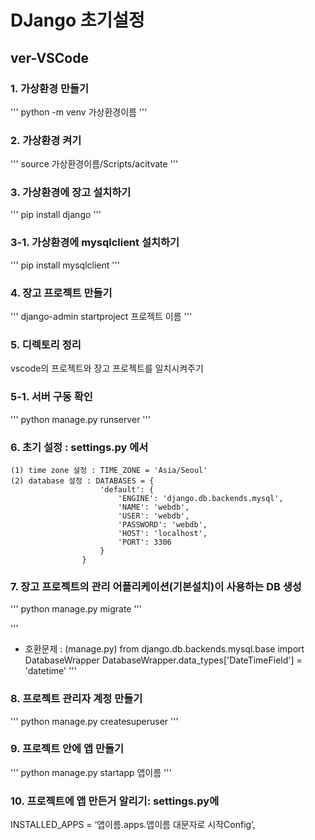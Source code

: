 # DJango 초기설정

## ver-VSCode
### 1. 가상환경 만들기 
'''
python -m venv 가상환경이름
'''

### 2. 가상환경 켜기
'''
source 가상환경이름/Scripts/acitvate
'''

### 3. 가상환경에 장고 설치하기
'''
 pip install django
 '''
### 3-1. 가상환경에 mysqlclient 설치하기
'''
pip install mysqlclient
'''

### 4. 장고 프로젝트 만들기
'''
django-admin startproject 프로젝트 이름
'''

### 5. 디렉토리 정리
vscode의 프로젝트와 장고 프로젝트를 일치시켜주기
### 5-1. 서버 구동 확인
'''
python manage.py runserver
'''

### 6. 초기 설정 : settings.py 에서 
    (1) time zone 설정 : TIME_ZONE = 'Asia/Seoul'
    (2) database 설정 : DATABASES = {
                        'default': {
                            'ENGINE': 'django.db.backends.mysql',
                            'NAME': 'webdb',
                            'USER': 'webdb',
                            'PASSWORD': 'webdb',
                            'HOST': 'localhost',
                            'PORT': 3306
                        }
                    }

### 7. 장고 프로젝트의 관리 어플리케이션(기본설치)이 사용하는 DB 생성
'''
 python manage.py migrate
'''

'''
* 호환문제 : (manage.py) 
from django.db.backends.mysql.base import DatabaseWrapper 
DatabaseWrapper.data_types['DateTimeField'] = 'datetime'
'''

### 8. 프로젝트 관리자 계정 만들기
'''
python manage.py createsuperuser
'''

### 9. 프로젝트 안에 앱 만들기
'''
python manage.py startapp 앱이름
'''

### 10. 프로젝트에 앱 만든거 알리기: settings.py에 
INSTALLED_APPS = 
    ‘앱이름.apps.앱이름 대문자로 시작Config’,

